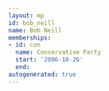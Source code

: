 ```yaml
---
layout: mp
id: bob_neill
name: Bob Neill
memberships:
- id: con
  name: Conservative Party
  start: '2006-10-26'
  end: 
autogenerated: true
---
```

